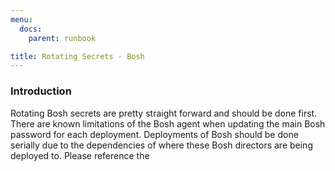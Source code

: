 ```yaml
---
menu:
  docs:
    parent: runbook

title: Rotating Secrets - Bosh
---
```


### Introduction

Rotating Bosh secrets are pretty straight forward and should be done first.
There are known limitations of the Bosh agent when updating the main Bosh
password for each deployment. Deployments of Bosh should be done serially due to
the dependencies of where these Bosh directors are being deployed to. Please
reference the

